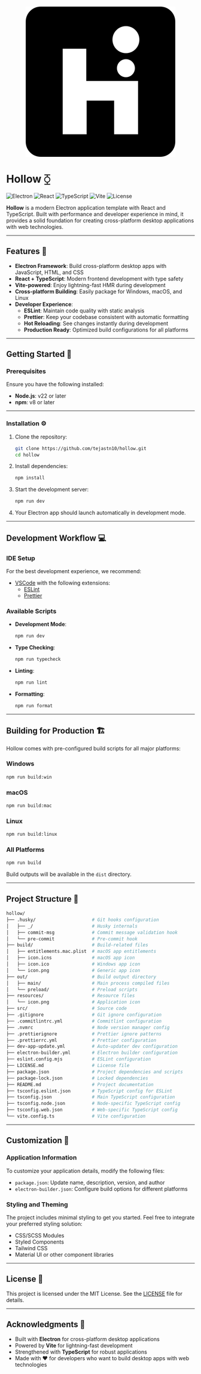 <p align="center">
  <img src="logo.svg" alt="Hollow Logo">
</p>

# Hollow ⧲

![Electron](https://img.shields.io/badge/Electron-Latest-47848F?logo=electron&logoColor=white)
![React](https://img.shields.io/badge/React-19%2B-61DAFB?logo=react&logoColor=white)
![TypeScript](https://img.shields.io/badge/TypeScript-5%2B-007ACC?logo=typescript&logoColor=white)
![Vite](https://img.shields.io/badge/Vite-6%2B-646CFF?logo=vite&logoColor=white)
![License](https://img.shields.io/badge/License-MIT-yellow?logo=open-source-initiative&logoColor=white)

**Hollow** is a modern Electron application template with React and TypeScript. Built with
performance and developer experience in mind, it provides a solid foundation for creating
cross-platform desktop applications with web technologies.

---

## Features 🌟

- **Electron Framework**: Build cross-platform desktop apps with JavaScript, HTML, and CSS
- **React + TypeScript**: Modern frontend development with type safety
- **Vite-powered**: Enjoy lightning-fast HMR during development
- **Cross-platform Building**: Easily package for Windows, macOS, and Linux
- **Developer Experience**:
  - **ESLint**: Maintain code quality with static analysis
  - **Prettier**: Keep your codebase consistent with automatic formatting
  - **Hot Reloading**: See changes instantly during development
  - **Production Ready**: Optimized build configurations for all platforms

---

## Getting Started 🚀

### Prerequisites

Ensure you have the following installed:

- **Node.js**: v22 or later
- **npm**: v8 or later

---

### Installation ⚙️

1. Clone the repository:

   ```bash
   git clone https://github.com/tejastn10/hollow.git
   cd hollow
   ```

2. Install dependencies:

   ```bash
   npm install
   ```

3. Start the development server:

   ```bash
   npm run dev
   ```

4. Your Electron app should launch automatically in development mode.

---

## Development Workflow 💻

### IDE Setup

For the best development experience, we recommend:

- [VSCode](https://code.visualstudio.com/) with the following extensions:
  - [ESLint](https://marketplace.visualstudio.com/items?itemName=dbaeumer.vscode-eslint)
  - [Prettier](https://marketplace.visualstudio.com/items?itemName=esbenp.prettier-vscode)

### Available Scripts

- **Development Mode**:

  ```bash
  npm run dev
  ```

- **Type Checking**:

  ```bash
  npm run typecheck
  ```

- **Linting**:

  ```bash
  npm run lint
  ```

- **Formatting**:

  ```bash
  npm run format
  ```

---

## Building for Production 🏗️

Hollow comes with pre-configured build scripts for all major platforms:

### Windows

```bash
npm run build:win
```

### macOS

```bash
npm run build:mac
```

### Linux

```bash
npm run build:linux
```

### All Platforms

```bash
npm run build
```

Build outputs will be available in the `dist` directory.

---

## Project Structure 📁

```bash
hollow/
├── .husky/                     # Git hooks configuration
│   ├── _/                      # Husky internals
│   ├── commit-msg              # Commit message validation hook
│   └── pre-commit              # Pre-commit hook
├── build/                      # Build-related files
│   ├── entitlements.mac.plist  # macOS app entitlements
│   ├── icon.icns               # macOS app icon
│   ├── icon.ico                # Windows app icon
│   └── icon.png                # Generic app icon
├── out/                        # Build output directory
│   ├── main/                   # Main process compiled files
│   └── preload/                # Preload scripts
├── resources/                  # Resource files
│   └── icon.png                # Application icon
├── src/                        # Source code
├── .gitignore                  # Git ignore configuration
├── .commitlintrc.yml           # Commitlint configuration
├── .nvmrc                      # Node version manager config
├── .prettierignore             # Prettier ignore patterns
├── .prettierrc.yml             # Prettier configuration
├── dev-app-update.yml          # Auto-updater dev configuration
├── electron-builder.yml        # Electron builder configuration
├── eslint.config.mjs           # ESLint configuration
├── LICENSE.md                  # License file
├── package.json                # Project dependencies and scripts
├── package-lock.json           # Locked dependencies
├── README.md                   # Project documentation
├── tsconfig.eslint.json        # TypeScript config for ESLint
├── tsconfig.json               # Main TypeScript configuration
├── tsconfig.node.json          # Node-specific TypeScript config
├── tsconfig.web.json           # Web-specific TypeScript config
└── vite.config.ts              # Vite configuration
```

---

## Customization 🔧

### Application Information

To customize your application details, modify the following files:

- `package.json`: Update name, description, version, and author
- `electron-builder.json`: Configure build options for different platforms

### Styling and Theming

The project includes minimal styling to get you started. Feel free to integrate your preferred
styling solution:

- CSS/SCSS Modules
- Styled Components
- Tailwind CSS
- Material UI or other component libraries

---

## License 📜

This project is licensed under the MIT License. See the [LICENSE](LICENSE.md) file for details.

---

## Acknowledgments 🙌

- Built with **Electron** for cross-platform desktop applications
- Powered by **Vite** for lightning-fast development
- Strengthened with **TypeScript** for robust applications
- Made with ❤️ for developers who want to build desktop apps with web technologies

